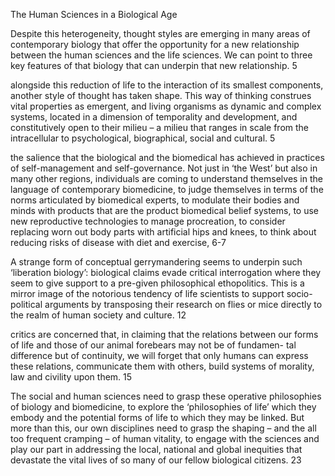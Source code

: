 The Human Sciences in a Biological Age

Despite this heterogeneity, thought styles are emerging in many areas of contemporary biology that offer the opportunity for a new relationship between the human sciences and the life sciences. We can point to three key features of that biology that can underpin that new relationship. 5

alongside this reduction of life to the interaction of its smallest components, another style of thought has taken shape. This way of thinking construes vital properties as emergent, and living organisms as dynamic and complex systems, located in a dimension of temporality and development, and constitutively open to their milieu – a milieu that ranges in scale from the intracellular to psychological, biographical, social and cultural. 5

the salience that the biological and the biomedical has achieved in practices of self-management and self-governance. Not just in ‘the West’ but also in many other regions, individuals are coming to understand themselves in the language of contemporary biomedicine, to judge themselves in terms of the norms articulated by biomedical experts, to modulate their bodies and minds with products that are the product biomedical belief systems, to use new reproductive technologies to manage procreation, to consider replacing worn out body parts with artificial hips and knees, to think about reducing risks of disease with diet and exercise, 6-7

A strange form of conceptual gerrymandering seems to underpin such ‘liberation biology’: biological claims evade critical interrogation where they seem to give support to a pre-given philosophical ethopolitics. This is a mirror image of the notorious tendency of life scientists to support socio-political arguments by transposing their research on flies or mice directly to the realm of human society and culture. 12

critics are concerned that, in claiming that the relations between our forms of life and those of our animal forebears may not be of fundamen- tal difference but of continuity, we will forget that only humans can express these relations, communicate them with others, build systems of morality, law and civility upon them. 15

The social and human sciences need to grasp these operative philosophies of biology and biomedicine, to explore the ‘philosophies of life’ which they embody and the potential forms of life to which they may be linked. But more than this, our own disciplines need to grasp the shaping – and the all too frequent cramping – of human vitality, to engage with the sciences and play our part in addressing the local, national and global inequities that devastate the vital lives of so many of our fellow biological citizens. 23
